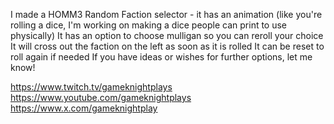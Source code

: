 I made a HOMM3 Random Faction selector - it has an animation (like you're rolling a dice, I'm working on making a dice people can print to use physically)
It has an option to choose mulligan so you can reroll your choice
It will cross out the faction on the left as soon as it is rolled
It can be reset to roll again if needed
If you have ideas or wishes for further options, let me know!

https://www.twitch.tv/gameknightplays
https://www.youtube.com/gameknightplays
https://www.x.com/gameknightplay
